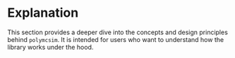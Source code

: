# Explanation

This section provides a deeper dive into the concepts and design principles behind `polymcsim`.
It is intended for users who want to understand how the library works under the hood.

